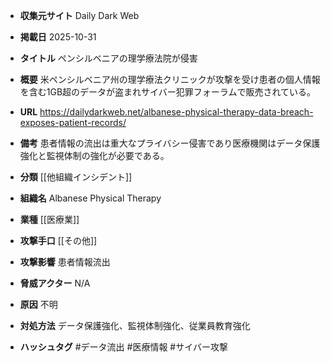 - **収集元サイト**
Daily Dark Web

- **掲載日**
2025-10-31

- **タイトル**
ペンシルベニアの理学療法院が侵害

- **概要**
米ペンシルベニア州の理学療法クリニックが攻撃を受け患者の個人情報を含む1GB超のデータが盗まれサイバー犯罪フォーラムで販売されている。

- **URL**
https://dailydarkweb.net/albanese-physical-therapy-data-breach-exposes-patient-records/

- **備考**
患者情報の流出は重大なプライバシー侵害であり医療機関はデータ保護強化と監視体制の強化が必要である。

- **分類**
[[他組織インシデント]]

- **組織名**
Albanese Physical Therapy

- **業種**
[[医療業]]

- **攻撃手口**
[[その他]]

- **攻撃影響**
患者情報流出

- **脅威アクター**
N/A

- **原因**
不明

- **対処方法**
データ保護強化、監視体制強化、従業員教育強化

- **ハッシュタグ**
#データ流出 #医療情報 #サイバー攻撃
